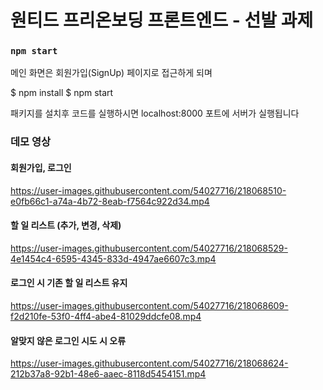 # 원티드 프리온보딩 프론트엔드 - 선발 과제

### `npm start`
메인 화면은 회원가입(SignUp) 페이지로 접근하게 되며 

$ npm install
$ npm start

패키지를 설치후 코드를 실행하시면 localhost:8000 포트에 서버가 실행됩니다

### 데모 영상

#### 회원가입, 로그인
https://user-images.githubusercontent.com/54027716/218068510-e0fb66c1-a74a-4b72-8eab-f7564c922d34.mp4


#### 할 일 리스트 (추가, 변경, 삭제)
https://user-images.githubusercontent.com/54027716/218068529-4e1454c4-6595-4345-833d-4947ae6607c3.mp4



#### 로그인 시 기존 할 일 리스트 유지
https://user-images.githubusercontent.com/54027716/218068609-f2d210fe-53f0-4ff4-abe4-81029ddcfe08.mp4


#### 알맞지 않은 로그인 시도 시 오류
https://user-images.githubusercontent.com/54027716/218068624-212b37a8-92b1-48e6-aaec-8118d5454151.mp4


